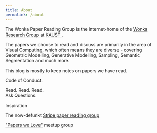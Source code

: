 ```yaml
---
title: About
permalink: /about
---
```


<p class="lead">The Wonka Paper Reading Group is the internet-home of the <a href="http://peterwonka.net"> Wonka Research Group </a> at <a href="https://kaust.edu.sa"> KAUST </a>.</p>

The papers we choose to read and discuss are primarily in the area of Visual Computing, which often means they are diverse -  covering Geometric Modelling, Generative Modelling, Sampling, Semantic Segmentation and much more.

This blog is mostly to keep notes on papers we have read. 

<p class="lead">Code of Conduct.</p>

Read. Read. Read. <br/>
Ask Questions.

<p class="lead">Inspiration</p>

The now-defunkt [Stripe paper reading group](https://github.com/gdb/stripe-prg/wiki/Papers)

["Papers we Love"](https://github.com/papers-we-love/papers-we-love) meetup group
